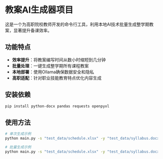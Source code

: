 # 教案AI生成器项目

这是一个为高职院校教师开发的命令行工具，利用本地AI技术批量生成整学期教案，显著提升备课效率。

## 功能特点

- **效率提升**：将教案编写时间从数小时缩短到几分钟
- **批量处理**：一键生成整学期所有课程教案
- **本地部署**：使用Ollama确保数据安全和隐私
- **高职适配**：针对职业技能教育特点优化内容生成

## 安装依赖

```bash
pip install python-docx pandas requests openpyxl
```

## 使用方法

```bash
# 单次生成示例
python main.py -s "test_data/schedule.xlsx" -y "test_data/syllabus.docx" -t "test_data/template.docx"

# 批量生成示例  
python main.py -s "test_data/schedule.xlsx" -y "test_data/syllabus.docx" -t "test_data/template.docx" -w "1-16"
```
